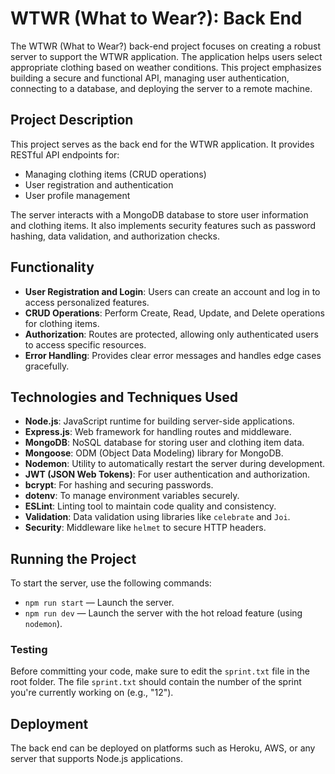 # WTWR (What to Wear?): Back End

The WTWR (What to Wear?) back-end project focuses on creating a robust server to support the WTWR application. The application helps users select appropriate clothing based on weather conditions. This project emphasizes building a secure and functional API, managing user authentication, connecting to a database, and deploying the server to a remote machine.

## Project Description

This project serves as the back end for the WTWR application. It provides RESTful API endpoints for:

- Managing clothing items (CRUD operations)
- User registration and authentication
- User profile management

The server interacts with a MongoDB database to store user information and clothing items. It also implements security features such as password hashing, data validation, and authorization checks.

## Functionality

- **User Registration and Login**: Users can create an account and log in to access personalized features.
- **CRUD Operations**: Perform Create, Read, Update, and Delete operations for clothing items.
- **Authorization**: Routes are protected, allowing only authenticated users to access specific resources.
- **Error Handling**: Provides clear error messages and handles edge cases gracefully.

## Technologies and Techniques Used

- **Node.js**: JavaScript runtime for building server-side applications.
- **Express.js**: Web framework for handling routes and middleware.
- **MongoDB**: NoSQL database for storing user and clothing item data.
- **Mongoose**: ODM (Object Data Modeling) library for MongoDB.
- **Nodemon**: Utility to automatically restart the server during development.
- **JWT (JSON Web Tokens)**: For user authentication and authorization.
- **bcrypt**: For hashing and securing passwords.
- **dotenv**: To manage environment variables securely.
- **ESLint**: Linting tool to maintain code quality and consistency.
- **Validation**: Data validation using libraries like `celebrate` and `Joi`.
- **Security**: Middleware like `helmet` to secure HTTP headers.

## Running the Project

To start the server, use the following commands:

- `npm run start` — Launch the server.
- `npm run dev` — Launch the server with the hot reload feature (using `nodemon`).

### Testing

Before committing your code, make sure to edit the `sprint.txt` file in the root folder. The file `sprint.txt` should contain the number of the sprint you're currently working on (e.g., "12").

## Deployment

The back end can be deployed on platforms such as Heroku, AWS, or any server that supports Node.js applications.


